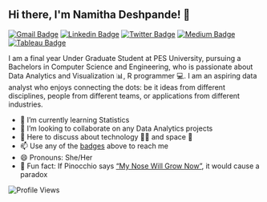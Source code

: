 ## Hi there, I'm Namitha Deshpande! :wave: 

[![Gmail Badge](https://img.shields.io/badge/-namithadeshpande%40gmail.com-red?style=flat-square&logo=Gmail&logoColor=white)](mailto:namithadeshpande@gmail.com "Connect via Email")
[![Linkedin Badge](https://img.shields.io/badge/-Namitha%20Deshpande-blue?style=flat&logo=Linkedin&logoColor=white)](https://www.linkedin.com/in/namithadeshpande/ "Connect on LinkedIn")
[![Twitter Badge](https://img.shields.io/badge/-%40NamsDeshpande-blue?style=flat&logo=Twitter&logoColor=white)](https://twitter.com/NamsDeshpande "Follow on Twitter")
[![Medium Badge](https://img.shields.io/badge/-Namitha%20Deshpande-black?style=flat&logo=Medium&logoColor=white)](https://medium.com/@namithadeshpande "Read on Medium")
[![Tableau Badge](https://img.shields.io/badge/-Namitha%20Deshpande-darkblue?style=flat&logo=Tableau&logoColor=white)](https://public.tableau.com/profile/namitha.n.deshpande#!/ "Tableau Profile")

I am a final year Under Graduate Student at PES University, pursuing a Bachelors in Computer Science and Engineering, who is passionate about Data Analytics and Visualization :bar_chart:, R programmer :computer:. I am an aspiring data analyst who enjoys connecting the dots: be it ideas from different disciplines, people from different teams, or applications from different industries.

- 🌱 I’m currently learning Statistics
- 👯 I’m looking to collaborate on any Data Analytics projects 
- 💬 Here to discuss about technology :woman_technologist: and space :rocket:
- 📫 Use any of the [badges](#hi-there-) above to reach me
- 😄 Pronouns: She/Her
- 👾 Fun fact: If Pinocchio says [“My Nose Will Grow Now”](https://en.wikipedia.org/wiki/Pinocchio_paradox#:~:text=The%20Pinocchio%20paradox%20arises%20when,to%20a%20contradiction%2C%20or%20paradox.), it would cause a paradox

![Profile Views](https://komarev.com/ghpvc/?username=namithadeshpande&color=blue)
